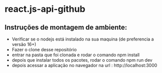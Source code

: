 # react.js-api-github

## Instruções de montagem de ambiente:

  - Verificar se o nodejs está instalado na sua maquina (de preferencia a versão 16+)
  - Fazer o clone desse repositório
  - entrar na pasta que foi clonada e rodar o comando npm install
  - depois que instalar todos os pacotes, rodar o comando npm run dev
  - depois acessar a aplicação no navegador na url : http://localhost:3000
 
